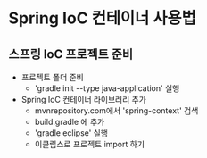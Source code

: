 # Spring IoC 컨테이너 사용법

## 스프링 IoC 프로젝트 준비
- 프로젝트 폴더 준비
    - 'gradle init --type java-application' 실행
- Spring IoC 컨테이너 라이브러리 추가
    - mvnrepository.com에서 'spring-context' 검색
    - build.gradle 에 추가
    - 'gradle eclipse' 실행
    - 이클립스로 프로젝트 import 하기